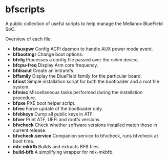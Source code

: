 bfscripts
=========

A public collection of useful scripts to help manage the Mellanox BlueField
SoC.

Overview of each file:
- **bfauxpwr** Config ACPI daemon to handle AUX power mode event.
- **bfbootmgr** Change boot options.
- **bfcfg** Processes a config file passed over the rshim device.
- **bfcpu-freq** Display Arm core frequency.
- **bfdracut** Create an initramfs.
- **bffamily** Display the BlueField family for the particular board.
- **bfinst** Simple installation script for both the bootloader and a root file
  system.
- **bfmisc** Miscellaneous tasks performed during the installation procedure.
- **bfpxe** PXE boot helper script.
- **bfrec** Force update of the bootloader only.
- **bfsbkeys** Dump all public keys in ATF.
- **bfver** Print ATF, UEFI and rootfs versions.
- **bfvcheck** Check whether software versions installed match those in current release.
- **bfvcheck.service** Companion service to bfvcheck, runs bfvcheck at boot time.
- **mlx-mkbfb** Builds and extracts BFB files.
- **build-bfb** A simplifying wrapper for mlx-mkbfb.
